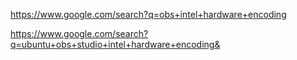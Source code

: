 https://www.google.com/search?q=obs+intel+hardware+encoding

https://www.google.com/search?q=ubuntu+obs+studio+intel+hardware+encoding&
